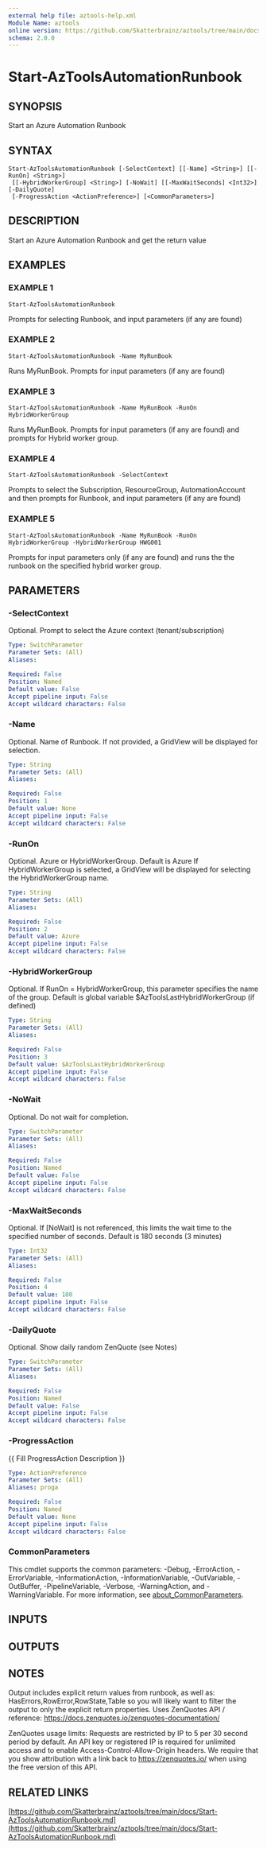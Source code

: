 ```yaml
---
external help file: aztools-help.xml
Module Name: aztools
online version: https://github.com/Skatterbrainz/aztools/tree/main/docs/Start-AzToolsAutomationRunbook.md
schema: 2.0.0
---
```


# Start-AzToolsAutomationRunbook

## SYNOPSIS
Start an Azure Automation Runbook

## SYNTAX

```
Start-AzToolsAutomationRunbook [-SelectContext] [[-Name] <String>] [[-RunOn] <String>]
 [[-HybridWorkerGroup] <String>] [-NoWait] [[-MaxWaitSeconds] <Int32>] [-DailyQuote]
 [-ProgressAction <ActionPreference>] [<CommonParameters>]
```

## DESCRIPTION
Start an Azure Automation Runbook and get the return value

## EXAMPLES

### EXAMPLE 1
```
Start-AzToolsAutomationRunbook
```

Prompts for selecting Runbook, and input parameters (if any are found)

### EXAMPLE 2
```
Start-AzToolsAutomationRunbook -Name MyRunBook
```

Runs MyRunBook.
Prompts for input parameters (if any are found)

### EXAMPLE 3
```
Start-AzToolsAutomationRunbook -Name MyRunBook -RunOn HybridWorkerGroup
```

Runs MyRunBook.
Prompts for input parameters (if any are found) and prompts for Hybrid worker group.

### EXAMPLE 4
```
Start-AzToolsAutomationRunbook -SelectContext
```

Prompts to select the Subscription, ResourceGroup, AutomationAccount and then
prompts for Runbook, and input parameters (if any are found)

### EXAMPLE 5
```
Start-AzToolsAutomationRunbook -Name MyRunBook -RunOn HybridWorkerGroup -HybridWorkerGroup HWG001
```

Prompts for input parameters only (if any are found) and runs the the runbook on 
the specified hybrid worker group.

## PARAMETERS

### -SelectContext
Optional.
Prompt to select the Azure context (tenant/subscription)

```yaml
Type: SwitchParameter
Parameter Sets: (All)
Aliases:

Required: False
Position: Named
Default value: False
Accept pipeline input: False
Accept wildcard characters: False
```

### -Name
Optional.
Name of Runbook.
If not provided, a GridView will be displayed for selection.

```yaml
Type: String
Parameter Sets: (All)
Aliases:

Required: False
Position: 1
Default value: None
Accept pipeline input: False
Accept wildcard characters: False
```

### -RunOn
Optional.
Azure or HybridWorkerGroup.
Default is Azure
If HybridWorkerGroup is selected, a GridView will be displayed for selecting the HybridWorkerGroup name.

```yaml
Type: String
Parameter Sets: (All)
Aliases:

Required: False
Position: 2
Default value: Azure
Accept pipeline input: False
Accept wildcard characters: False
```

### -HybridWorkerGroup
Optional.
If RunOn = HybridWorkerGroup, this parameter specifies the name of the group.
Default is global variable $AzToolsLastHybridWorkerGroup (if defined)

```yaml
Type: String
Parameter Sets: (All)
Aliases:

Required: False
Position: 3
Default value: $AzToolsLastHybridWorkerGroup
Accept pipeline input: False
Accept wildcard characters: False
```

### -NoWait
Optional.
Do not wait for completion.

```yaml
Type: SwitchParameter
Parameter Sets: (All)
Aliases:

Required: False
Position: Named
Default value: False
Accept pipeline input: False
Accept wildcard characters: False
```

### -MaxWaitSeconds
Optional.
If \[NoWait\] is not referenced, this limits the wait time to the specified number of seconds.
Default is 180 seconds (3 minutes)

```yaml
Type: Int32
Parameter Sets: (All)
Aliases:

Required: False
Position: 4
Default value: 180
Accept pipeline input: False
Accept wildcard characters: False
```

### -DailyQuote
Optional.
Show daily random ZenQuote (see Notes)

```yaml
Type: SwitchParameter
Parameter Sets: (All)
Aliases:

Required: False
Position: Named
Default value: False
Accept pipeline input: False
Accept wildcard characters: False
```

### -ProgressAction
{{ Fill ProgressAction Description }}

```yaml
Type: ActionPreference
Parameter Sets: (All)
Aliases: proga

Required: False
Position: Named
Default value: None
Accept pipeline input: False
Accept wildcard characters: False
```

### CommonParameters
This cmdlet supports the common parameters: -Debug, -ErrorAction, -ErrorVariable, -InformationAction, -InformationVariable, -OutVariable, -OutBuffer, -PipelineVariable, -Verbose, -WarningAction, and -WarningVariable. For more information, see [about_CommonParameters](http://go.microsoft.com/fwlink/?LinkID=113216).

## INPUTS

## OUTPUTS

## NOTES
Output includes explicit return values from runbook, as well as: HasErrors,RowError,RowState,Table
so you will likely want to filter the output to only the explicit return properties.
Uses ZenQuotes API / reference: https://docs.zenquotes.io/zenquotes-documentation/

ZenQuotes usage limits: Requests are restricted by IP to 5 per 30 second period by default.
An API key or registered IP is required for unlimited access and to enable Access-Control-Allow-Origin headers.
We require that you show attribution with a link back to https://zenquotes.io/ when using the free version of this API.

## RELATED LINKS

[https://github.com/Skatterbrainz/aztools/tree/main/docs/Start-AzToolsAutomationRunbook.md](https://github.com/Skatterbrainz/aztools/tree/main/docs/Start-AzToolsAutomationRunbook.md)

